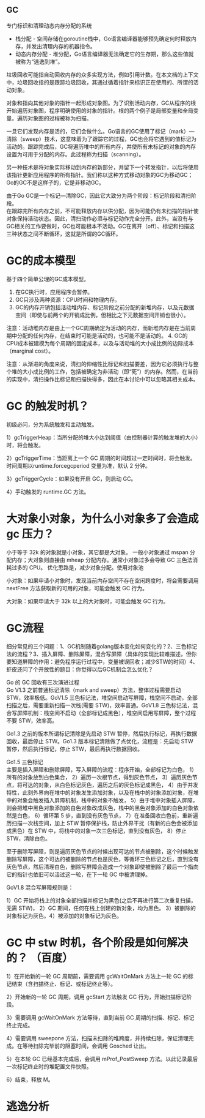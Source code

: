 GC
---
专门标识和清理动态内存分配的系统
+ 栈分配 - 空间存储在goroutine栈中，Go语言编译器能够预先确定何时释放内存，并发出清理内存的机器指令。
+ 动态内存分配 - 堆分配，Go语言编译器无法确定它的生存期，那么这些值就被称为“逃逸到堆”。

垃圾回收可能指自动回收内存的众多实现方法，例如引用计数。在本文档的上下文中，垃圾回收指的是跟踪垃圾回收，其通过循着指针来标识正在使用的、所谓的活动对象。

对象和指向其他对象的指针一起形成对象图。为了识别活动内存，GC从程序的根开始遍历对象图，程序明确使用的对象的指针。根的两个例子是局部变量和全局变量。遍历对象图的过程被称为扫描。

一旦它们发现内存是活的，它们会做什么。Go语言的GC使用了标记（mark）—清除（sweep）技术，这意味着为了跟踪它的过程，GC也会将它遇到的值标记为活动的。跟踪完成后，GC将遍历堆中的所有内存，并使所有未标记的对象的内存设置为可用于分配的内存。此过程称为扫描（scanning）。

另一种技术是将对象实际移动到内存的新部分，并留下一个转发指针，以后将使用该指针更新应用程序的所有指针。我们称以这种方式移动对象的GC为移动GC；Go的GC不是这样子的，它是非移动GC。

由于Go GC是一个标记—清除GC，因此它大致分为两个阶段：标记阶段和清扫阶段。  
在跟踪完所有内存之前，不可能释放内存以供分配，因为可能仍有未扫描的指针使对象保持活动状态。因此，清扫动作必须与标记动作完全分开。此外，当没有与GC相关的工作要做时，GC也可能根本不活动。GC在离开（off）、标记和扫描这三种状态之间不断循环，这就是所谓的GC循环。
# GC的成本模型
基于四个简单公理的GC成本模型。
1. 在GC执行时，应用程序会暂停。
2. GC只涉及两种资源：CPU时间和物理内存。
3. GC的内存开销包括活动堆内存、标记阶段之前分配的新堆内存，以及元数据空间（即使与前两个的开销成比例，但相比之下元数据空间开销也很小）。

注意：活动堆内存是由上一个GC周期确定为活动的内存，而新堆内存是在当前周期中分配的任何内存，在结束时可能是活动的，也可能不是活动的。
4. GC的CPU成本被建模为每个周期的固定成本，以及与活动堆的大小成比例的边际成本（marginal cost）。

注意：从渐进的角度来说，清扫的伸缩性比标记和扫描要差，因为它必须执行与整个堆的大小成比例的工作，包括被确定为非活动（即“死”）的内存。然而，在当前的实现中，清扫操作比标记和扫描快得多，因此在本讨论中可以忽略其相关成本。

# GC 的触发时机？
初级必问，分为系统触发和主动触发。

1）gcTriggerHeap：当所分配的堆大小达到阈值（由控制器计算的触发堆的大小）时，将会触发。

2）gcTriggerTime：当距离上一个 GC 周期的时间超过一定时间时，将会触发。时间周期以runtime.forcegcperiod 变量为准，默认 2 分钟。

3）gcTriggerCycle：如果没有开启 GC，则启动 GC。

4）手动触发的 runtime.GC 方法。

# 大对象小对象，为什么小对象多了会造成 gc 压力？
小于等于 32k 的对象就是小对象，其它都是大对象。
一般小对象通过 mspan 分配内存；大对象则直接由 mheap 分配内存。通常小对象过多会导致 GC 三色法消耗过多的 CPU。
优化思路是，减少对象分配。使用对象池

小对象：如果申请小对象时，发现当前内存空间不存在空闲跨度时，将会需要调用 nextFree 方法获取新的可用的对象，可能会触发 GC 行为。

大对象：如果申请大于 32k 以上的大对象时，可能会触发 GC 行为。

# GC流程
细分常见的三个问题：1、GC机制随着golang版本变化如何变化的？2、三色标记法的流程？3、插入屏障、删除屏障，混合写屏障（具体的实现比较难描述，但你要知道屏障的作用：避免程序运行过程中，变量被误回收；减少STW的时间）4、虾皮还问了个开放性的题目：你觉得以后GC机制会怎么优化？

Go 的 GC 回收有三次演进过程  
Go V1.3 之前普通标记清除（mark and sweep）方法，整体过程需要启动 STW，效率极低。GoV1.5 三色标记法，堆空间启动写屏障，栈空间不启动，全部扫描之后，需要重新扫描一次栈(需要 STW)，效率普通。GoV1.8 三色标记法，混合写屏障机制：栈空间不启动（全部标记成黑色），堆空间启用写屏障，整个过程不要 STW，效率高。

Go1.3 之前的版本所谓标记清除是先启动 STW 暂停，然后执行标记，再执行数据回收，最后停止 STW。Go1.3 版本标记清除做了点优化，流程是：先启动 STW 暂停，然后执行标记，停止 STW，最后再执行数据回收。

Go1.5 三色标记  
主要是插入屏障和删除屏障，写入屏障的流程：程序开始，全部标记为白色，
1）所有的对象放到白色集合，
2）遍历一次根节点，得到灰色节点，
3）遍历灰色节点，将可达的对象，从白色标记灰色，遍历之后的灰色标记成黑色，
4）由于并发特性，此刻外界向在堆中的对象发生添加对象，以及在栈中的对象添加对象，在堆中的对象会触发插入屏障机制，栈中的对象不触发，
5）由于堆中对象插入屏障，则会把堆中黑色对象添加的白色对象改成灰色，栈中的黑色对象添加的白色对象依然是白色，
6）循环第 5 步，直到没有灰色节点，
7）在准备回收白色前，重新遍历扫描一次栈空间，加上 STW 暂停保护栈，防止外界干扰（有新的白色会被添加成黑色）在 STW 中，将栈中的对象一次三色标记，直到没有灰色，
8）停止 STW，清除白色。

至于删除写屏障，则是遍历灰色节点的时候出现可达的节点被删除，这个时候触发删除写屏障，这个可达的被删除的节点也是灰色，等循环三色标记之后，直到没有灰色节点，然后清理白色，删除写屏障会造成一个对象即使被删除了最后一个指向它的指针也依旧可以活过这一轮，在下一轮 GC 中被清理掉。

GoV1.8 混合写屏障规则是：

1）GC 开始将栈上的对象全部扫描并标记为黑色(之后不再进行第二次重复扫描，无需 STW)，
2）GC 期间，任何在栈上创建的新对象，均为黑色。
3）被删除的对象标记为灰色。4）被添加的对象标记为灰色。

# GC 中 stw 时机，各个阶段是如何解决的？ （百度）

1）在开始新的一轮 GC 周期前，需要调用 gcWaitOnMark 方法上一轮 GC 的标记结束（含扫描终止、标记、或标记终止等）。

2）开始新的一轮 GC 周期，调用 gcStart 方法触发 GC 行为，开始扫描标记阶段。

3）需要调用 gcWaitOnMark 方法等待，直到当前 GC 周期的扫描、标记、标记终止完成。

4）需要调用 sweepone 方法，扫描未扫除的堆跨度，并持续扫除，保证清理完成。在等待扫除完毕前的阻塞时间，会调用 Gosched 让出。

5）在本轮 GC 已经基本完成后，会调用 mProf_PostSweep 方法。以此记录最后一次标记终止时的堆配置文件快照。

6）结束，释放 M。


# 逃逸分析